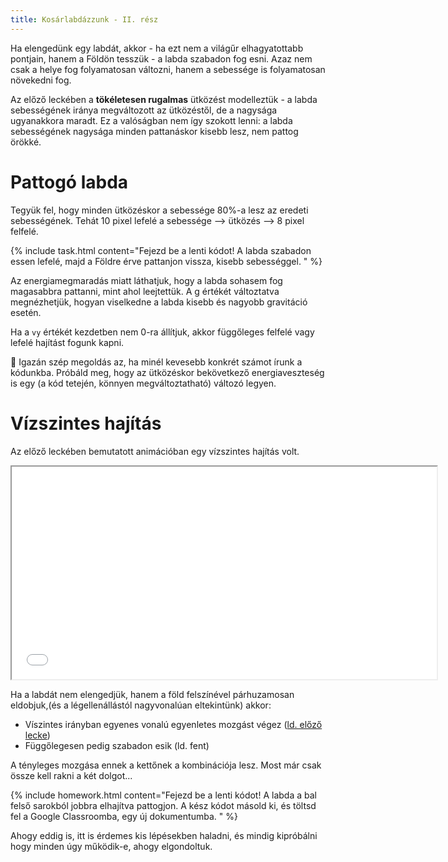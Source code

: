 ```yaml
---
title: Kosárlabdázzunk - II. rész
---
```


Ha elengedünk egy labdát, akkor - ha ezt nem a világűr elhagyatottabb pontjain, hanem a Földön tesszük - a labda szabadon fog esni. Azaz nem csak a helye fog folyamatosan változni, hanem a sebessége is folyamatosan növekedni fog.

Az előző leckében a **tökéletesen rugalmas** ütközést modelleztük - a labda sebességének iránya megváltozott az ütközéstől, de a nagysága ugyanakkora maradt. Ez a valóságban nem így szokott lenni: a labda sebességének nagysága minden pattanáskor kisebb lesz, nem pattog örökké.

# Pattogó labda

Tegyük fel, hogy minden ütközéskor a sebessége 80%-a lesz az eredeti sebességének. Tehát 10 pixel lefelé a sebessége --> ütközés --> 8 pixel felfelé.

{% include task.html content="Fejezd be a lenti kódot! A labda szabadon essen lefelé, majd a Földre érve pattanjon vissza, kisebb sebességgel. " %}

<script type="text/p5" data-p5-version="1.0.0" data-preview-width="250" data-height="750">

let y = 20; // A labda poziciója az y tengely mentén
let vy = 0; // A labda y irányú sebessége (kezdetben 0)
let g = 0.2; // A nehézségi gyorsulás

function setup() {
  createCanvas(200, 400);
}

function draw() {
  background("SkyBlue");
  // Rajzoljuk meg a földet y = 350-nél
  line(0,350,400,350);
  fill("DarkSlateGray");
  rect(0,350,200,50);

  // Növeljük meg a labda sebességét g-vel
  
  // Változtassuk meg a pozicióját a sebesség alapján
  
  // Ellenőrizzük, hogy nem ütközött-e a talajjal
  // ha igen, akkor a sebessége legyen az eddigi sebesség ellentetjének
  // 80 % - a (és tegyük vissza a talajra)
  
  //Rajzoljuk meg a labdát
  fill("OrangeRed");
  circle(100,y,20);
}

</script>

Az energiamegmaradás miatt láthatjuk, hogy a labda sohasem fog magasabbra pattanni, mint ahol leejtettük. A g értékét változtatva megnézhetjük, hogyan viselkedne a labda kisebb és nagyobb gravitáció esetén.

Ha a `vy` értékét kezdetben nem 0-ra állítjuk, akkor függőleges felfelé vagy lefelé hajítást fogunk kapni.

🌟 Igazán szép megoldás az, ha minél kevesebb konkrét számot írunk a kódunkba. Próbáld meg, hogy az ütközéskor bekövetkező energiaveszteség is egy (a kód tetején, könnyen megváltoztatható) változó legyen.

# Vízszintes hajítás

Az előző leckében bemutatott animációban egy vízszintes hajítás volt.

<iframe width="680" height="340" src="demos/bounce.html"></iframe>

Ha a labdát nem elengedjük, hanem a föld felszínével párhuzamosan eldobjuk,(és a légellenállástól nagyvonalúan eltekintünk) akkor:

- Víszintes irányban egyenes vonalú egyenletes mozgást végez ([ld. előző lecke](02-kosarlabda-I.html))
- Függőlegesen pedig szabadon esik (ld. fent)

A tényleges mozgása ennek a kettőnek a kombinációja lesz. Most már csak össze kell rakni a két dolgot...

{% include homework.html content="Fejezd be a lenti kódot! A labda a bal felső sarokból jobbra elhajítva pattogjon. A kész kódot másold ki, és töltsd fel a Google Classroomba, egy új dokumentumba. " %}

Ahogy eddig is, itt is érdemes kis lépésekben haladni, és mindig kipróbálni hogy minden úgy működik-e, ahogy elgondoltuk.

<script type="text/p5" data-p5-version="1.0.0" data-preview-width="400" data-height="950">
// Sok sikert ! ;)
let x = 20; // A labda poziciója az x tengely mentén
let y = 20; // A labda poziciója az y tengely mentén
let vx = 1; // A labda x irányú sebessége (jobbra megy)
let vy = 0; // A labda y irányú sebessége (kezdetben 0)
let g = 0.2; // A nehézségi gyorsulás

function setup() {
  createCanvas(400,400);
}

function draw() {
  background("SkyBlue");
  // Rajzoljuk meg a földet y = 350-nél
  line(0,350,400,350);
  fill("DarkSlateGray");
  rect(0,350,400,50);

  // Növeljük meg a labda y irányú sebességét:
  
  // Változtassuk meg az x és y pozicióját
  // a vx és a vy alapján:
  
  // Ellenőrizzük, hogy nem ütközött-e a talajjal
  // ha igen, akkor az y irányú sebessége legyen 
  // az eddigi sebesség ellentetjének 80 %-a
  // és tegyük vissza a talajra:
  
  // Ellenőrizzük, hogy nem ment-e ki a jobb szélen
  // Ha igen, tegyük vissza a bal felső sarokba
  // És állítsuk vissza vy-t 0-ra:
  
  //Rajzoljuk meg a labdát
  fill("OrangeRed");
  circle(x,y,20);
}
